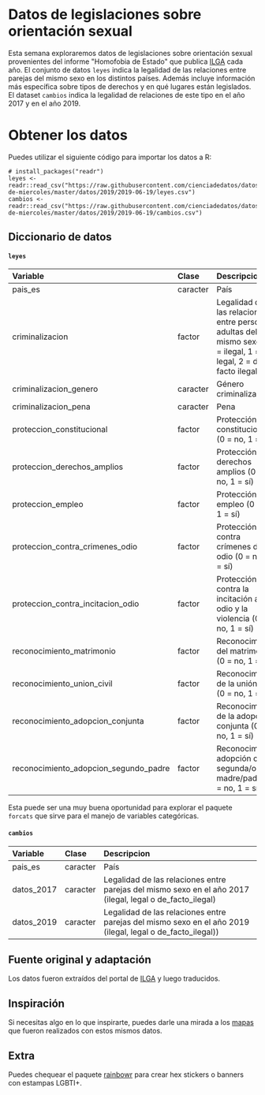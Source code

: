 
Datos de legislaciones sobre orientación sexual 
====================

Esta semana exploraremos datos de legislaciones sobre orientación sexual provenientes del informe "Homofobia de Estado" que publica [ILGA](https://ilga.org/es) cada año. El conjunto de datos `leyes` indica la legalidad de las relaciones entre parejas del mismo sexo en los distintos países. Además incluye información más específica sobre tipos de derechos y en qué lugares están legislados. El dataset `cambios` indica la legalidad de relaciones de este tipo en el año 2017 y en el año 2019.

Obtener los datos
=================

Puedes utilizar el siguiente código para importar los datos a R:

    # install_packages("readr")
    leyes <- readr::read_csv("https://raw.githubusercontent.com/cienciadedatos/datos-de-miercoles/master/datos/2019/2019-06-19/leyes.csv")
    cambios <- readr::read_csv("https://raw.githubusercontent.com/cienciadedatos/datos-de-miercoles/master/datos/2019/2019-06-19/cambios.csv")

Diccionario de datos
--------------------

#### `leyes`

<table style="width:100%;">
<colgroup>
<col width="24%" />
<col width="6%" />
<col width="68%" />
</colgroup>
<thead>
<tr class="header">
<th align="left">Variable</th>
<th align="left">Clase</th>
<th align="left">Descripcion</th>
</tr>
</thead>
<tbody>
<tr class="odd">
<td align="left">pais_es</td>
<td align="left">caracter</td>
<td align="left">País</td>
</tr>
<tr class="even">
<td align="left">criminalizacion</td>
<td align="left">factor</td>
<td align="left">Legalidad de las relaciones entre personas adultas del mismo sexo (0 = ilegal, 1 = legal, 2 = de facto ilegal)</td>
</tr>
<tr class="odd">
<td align="left">criminalizacion_genero</td>
<td align="left">caracter</td>
<td align="left">Género criminalizado</td>
</tr>
<tr class="even">
<td align="left">criminalizacion_pena</td>
<td align="left">caracter</td>
<td align="left">Pena</td>
</tr>
<tr class="odd">
<td align="left">proteccion_constitucional</td>
<td align="left">factor</td>
<td align="left">Protección constitucional (0 = no,  1 = sí) </td>
</tr>
<tr class="even">
<td align="left">proteccion_derechos_amplios</td>
<td align="left">factor</td>
<td align="left">Protección de derechos amplios (0 = no,  1 = sí) </td>
</tr>
<tr class="odd">
<td align="left">proteccion_empleo</td>
<td align="left">factor</td>
<td align="left">Protección del empleo (0 = no,  1 = sí) </td>
</tr>
<tr class="even">
<td align="left">proteccion_contra_crimenes_odio</td>
<td align="left">factor</td>
<td align="left">Protección contra crímenes de odio (0 = no,  1 = sí) </td>
</tr>
<tr class="odd">
<td align="left">proteccion_contra_incitacion_odio</td>
<td align="left">factor</td>
<td align="left">Protección contra la incitación al odio y la violencia (0 = no,  1 = sí) </td>
</tr>
<tr class="even">
<td align="left">reconocimiento_matrimonio</td>
<td align="left">factor</td>
<td align="left">Reconocimiento del matrimonio (0 = no,  1 = sí) </td>
</tr>
<tr class="odd">
<td align="left">reconocimiento_union_civil</td>
<td align="left">factor</td>
<td align="left">Reconocimiento de la unión civil (0 = no,  1 = sí) </td>
</tr>
<tr class="even">
<td align="left">reconocimiento_adopcion_conjunta</td>
<td align="left">factor</td>
<td align="left">Reconocimiento de la adopción conjunta (0 = no,  1 = sí) </td>
</tr>
<tr class="odd">
<td align="left">reconocimiento_adopcion_segundo_padre</td>
<td align="left">factor</td>
<td align="left">Reconocimiento adopción como segunda/o madre/padre (0 = no,  1 = sí) </td>
</tr>
</tbody>
</table>

Esta puede ser una muy buena oportunidad para explorar el paquete `forcats` que sirve para el manejo de variables categóricas.

#### `cambios`

<table>
<colgroup>
<col width="7%" />
<col width="7%" />
<col width="84%" />
</colgroup>
<thead>
<tr class="header">
<th align="left">Variable</th>
<th align="left">Clase</th>
<th align="left">Descripcion</th>
</tr>
</thead>
<tbody>
<tr class="odd">
<td align="left">pais_es</td>
<td align="left">caracter</td>
<td align="left">País</td>
</tr>
<tr class="even">
<td align="left">datos_2017</td>
<td align="left">caracter</td>
<td align="left">Legalidad de las relaciones entre parejas del mismo sexo en el año 2017 (ilegal, legal o de_facto_ilegal)</td>
</tr>
<tr class="odd">
<td align="left">datos_2019</td>
<td align="left">caracter</td>
<td align="left">Legalidad de las relaciones entre parejas del mismo sexo en el año 2019 (ilegal, legal o de_facto_ilegal))</td>
</tr>
</tbody>
</table>

Fuente original y adaptación
----------------------------

Los datos fueron extraídos del portal de [ILGA](https://ilga.org/es/mapas-legislacion-sobre-orientacion-sexual) y luego traducidos.

Inspiración
-----------

Si necesitas algo en lo que inspirarte, puedes darle una mirada a los [mapas](https://ilga.org/es/mapas-legislacion-sobre-orientacion-sexual) que fueron realizados con estos mismos datos.

Extra
-----

Puedes chequear el paquete [rainbowr](https://github.com/djnavarro/rainbowr) para crear hex stickers o banners con estampas LGBTI+.

